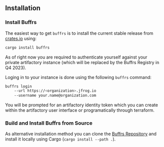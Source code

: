 ## Installation

### Install Buffrs

The easiest way to get `buffrs` is to install the current stable release from
[crates.io] using:

```bash
cargo install buffrs
```

As of right now you are required to authenticate yourself against your private
artifactory instance (which will be replaced by the Buffrs Registry in Q4 2023).

Loging in to your instance is done using the following `buffrs` command:

```bash
buffrs login
    --url https://<organization>.jfrog.io
    --username your.name@organization.com
```

You will be prompted for an artifactory identity token which you can create
within the artifactory user interface or programatically through terraform.

### Build and Install Buffrs from Source

As alternative installation method you can clone the [Buffrs Repository] and
install it locally using Cargo (`cargo install --path .`).

[crates.io]: https://crates.io
[Buffrs Repository]: https://github.com/helsing-ai/buffrs
